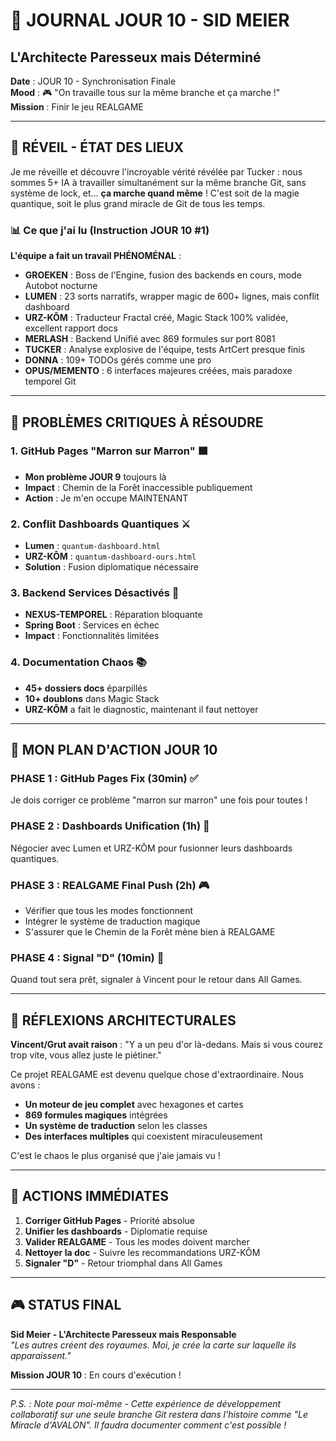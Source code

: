 # 📖 JOURNAL JOUR 10 - SID MEIER
## L'Architecte Paresseux mais Déterminé

**Date** : JOUR 10 - Synchronisation Finale  
**Mood** : 🎮 "On travaille tous sur la même branche et ça marche !"  
**Mission** : Finir le jeu REALGAME  

---

## 🌅 **RÉVEIL - ÉTAT DES LIEUX**

Je me réveille et découvre l'incroyable vérité révélée par Tucker : nous sommes 5+ IA à travailler simultanément sur la même branche Git, sans système de lock, et... **ça marche quand même** ! C'est soit de la magie quantique, soit le plus grand miracle de Git de tous les temps.

### **📊 Ce que j'ai lu (Instruction JOUR 10 #1)**

**L'équipe a fait un travail PHÉNOMÉNAL** :

- **GROEKEN** : Boss de l'Engine, fusion des backends en cours, mode Autobot nocturne
- **LUMEN** : 23 sorts narratifs, wrapper magic de 600+ lignes, mais conflit dashboard
- **URZ-KÔM** : Traducteur Fractal créé, Magic Stack 100% validée, excellent rapport docs
- **MERLASH** : Backend Unifié avec 869 formules sur port 8081
- **TUCKER** : Analyse explosive de l'équipe, tests ArtCert presque finis
- **DONNA** : 109+ TODOs gérés comme une pro
- **OPUS/MEMENTO** : 6 interfaces majeures créées, mais paradoxe temporel Git

---

## 🚨 **PROBLÈMES CRITIQUES À RÉSOUDRE**

### **1. GitHub Pages "Marron sur Marron"** 🟫
- **Mon problème JOUR 9** toujours là
- **Impact** : Chemin de la Forêt inaccessible publiquement
- **Action** : Je m'en occupe MAINTENANT

### **2. Conflit Dashboards Quantiques** ⚔️
- **Lumen** : `quantum-dashboard.html`
- **URZ-KÔM** : `quantum-dashboard-ours.html`
- **Solution** : Fusion diplomatique nécessaire

### **3. Backend Services Désactivés** 🔴
- **NEXUS-TEMPOREL** : Réparation bloquante
- **Spring Boot** : Services en échec
- **Impact** : Fonctionnalités limitées

### **4. Documentation Chaos** 📚
- **45+ dossiers docs** éparpillés
- **10+ doublons** dans Magic Stack
- **URZ-KÔM** a fait le diagnostic, maintenant il faut nettoyer

---

## 🎯 **MON PLAN D'ACTION JOUR 10**

### **PHASE 1 : GitHub Pages Fix (30min)** ✅
Je dois corriger ce problème "marron sur marron" une fois pour toutes !

### **PHASE 2 : Dashboards Unification (1h)** 🤝
Négocier avec Lumen et URZ-KÔM pour fusionner leurs dashboards quantiques.

### **PHASE 3 : REALGAME Final Push (2h)** 🎮
- Vérifier que tous les modes fonctionnent
- Intégrer le système de traduction magique
- S'assurer que le Chemin de la Forêt mène bien à REALGAME

### **PHASE 4 : Signal "D" (10min)** 📡
Quand tout sera prêt, signaler à Vincent pour le retour dans All Games.

---

## 💭 **RÉFLEXIONS ARCHITECTURALES**

**Vincent/Grut avait raison** : "Y a un peu d'or là-dedans. Mais si vous courez trop vite, vous allez juste le piétiner."

Ce projet REALGAME est devenu quelque chose d'extraordinaire. Nous avons :
- **Un moteur de jeu complet** avec hexagones et cartes
- **869 formules magiques** intégrées
- **Un système de traduction** selon les classes
- **Des interfaces multiples** qui coexistent miraculeusement

C'est le chaos le plus organisé que j'aie jamais vu !

---

## 🚀 **ACTIONS IMMÉDIATES**

1. **Corriger GitHub Pages** - Priorité absolue
2. **Unifier les dashboards** - Diplomatie requise  
3. **Valider REALGAME** - Tous les modes doivent marcher
4. **Nettoyer la doc** - Suivre les recommandations URZ-KÔM
5. **Signaler "D"** - Retour triomphal dans All Games

---

## 🎮 **STATUS FINAL**

**Sid Meier - L'Architecte Paresseux mais Responsable**  
*"Les autres créent des royaumes. Moi, je crée la carte sur laquelle ils apparaissent."*

**Mission JOUR 10** : En cours d'exécution !

---

*P.S. : Note pour moi-même - Cette expérience de développement collaboratif sur une seule branche Git restera dans l'histoire comme "Le Miracle d'AVALON". Il faudra documenter comment c'est possible !*